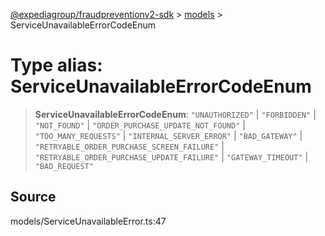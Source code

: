 [@expediagroup/fraudpreventionv2-sdk](../../index.md) > [models](../index.md) > ServiceUnavailableErrorCodeEnum

# Type alias: ServiceUnavailableErrorCodeEnum

> **ServiceUnavailableErrorCodeEnum**: `"UNAUTHORIZED"` \| `"FORBIDDEN"` \| `"NOT_FOUND"` \| `"ORDER_PURCHASE_UPDATE_NOT_FOUND"` \| `"TOO_MANY_REQUESTS"` \| `"INTERNAL_SERVER_ERROR"` \| `"BAD_GATEWAY"` \| `"RETRYABLE_ORDER_PURCHASE_SCREEN_FAILURE"` \| `"RETRYABLE_ORDER_PURCHASE_UPDATE_FAILURE"` \| `"GATEWAY_TIMEOUT"` \| `"BAD_REQUEST"`

## Source

models/ServiceUnavailableError.ts:47

